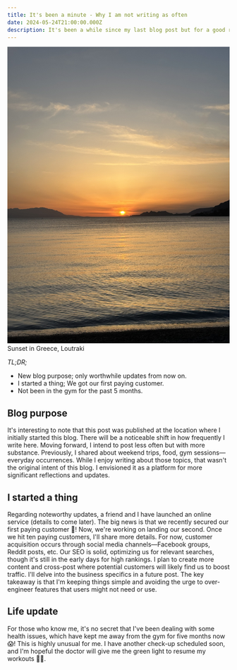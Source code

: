 ```yaml
---
title: It's been a minute - Why I am not writing as often
date: 2024-05-24T21:00:00.000Z
description: It's been a while since my last blog post but for a good reason.
---
```

![Beautiful sunset in Greece](sunset.jpg)
<span class="caption">Sunset in Greece, Loutraki </span>

_TL;DR;_

* New blog purpose; only worthwhile updates from now on.
* I started a thing; We got our first paying customer.
* Not been in the gym for the past 5 months.

## Blog purpose

It's interesting to note that this post was published at the location where I initially started this blog. There will be a noticeable shift in how frequently I write here. Moving forward, I intend to post less often but with more substance. Previously, I shared about weekend trips, food, gym sessions—everyday occurrences. While I enjoy writing about those topics, that wasn't the original intent of this blog. I envisioned it as a platform for more significant reflections and updates.

## I started a thing

Regarding noteworthy updates, a friend and I have launched an online service (details to come later). The big news is that we recently secured our first paying customer 🎉! Now, we're working on landing our second. Once we hit ten paying customers, I'll share more details. For now, customer acquisition occurs through social media channels—Facebook groups, Reddit posts, etc. Our SEO is solid, optimizing us for relevant searches, though it's still in the early days for high rankings. I plan to create more content and cross-post where potential customers will likely find us to boost traffic. I'll delve into the business specifics in a future post. The key takeaway is that I'm keeping things simple and avoiding the urge to over-engineer features that users might not need or use.

## Life update

For those who know me, it's no secret that I've been dealing with some health issues, which have kept me away from the gym for five months now 😱! This is highly unusual for me. I have another check-up scheduled soon, and I'm hopeful the doctor will give me the green light to resume my workouts 🤞🏻.
